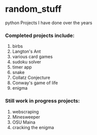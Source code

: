 # random_stuff

python Projects I have done over the years

### Completed projects include:
1. birbs
2. Langton's Ant
3. various card games
4. sudoku solver
5. timer app
6. snake
7. Collatz Conjecture
8. Conway's game of life
9. enigma

### Still work in progress projects:
1. webscraping
2. Minesweeper
3. OSU Maina
4. cracking the enigma

